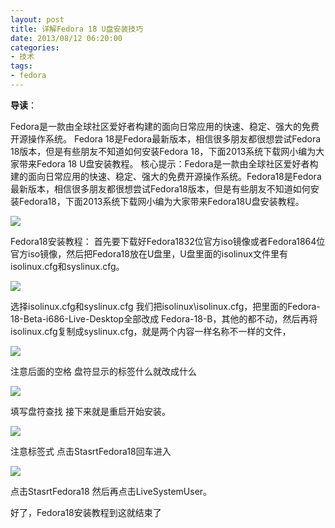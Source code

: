 ```yaml
---
layout: post
title: 详解Fedora 18 U盘安装技巧
date: 2013/08/12 06:20:00
categories:
- 技术
tags:
- fedora
---
```


**导读**：

Fedora是一款由全球社区爱好者构建的面向日常应用的快速、稳定、强大的免费开源操作系统。 Fedora 18是Fedora最新版本，相信很多朋友都很想尝试Fedora 18版本，但是有些朋友不知道如何安装Fedora 18，下面2013系统下载网小编为大家带来Fedora 18 U盘安装教程。 核心提示：Fedora是一款由全球社区爱好者构建的面向日常应用的快速、稳定、强大的免费开源操作系统。Fedora18是Fedora最新版本，相信很多朋友都很想尝试Fedora18版本，但是有些朋友不知道如何安装Fedora18，下面2013系统下载网小编为大家带来Fedora18U盘安装教程。

![](http://pics.naaln.com/blog/2019-01-14-062422.jpg-basicBlog)

Fedora18安装教程： 首先要下载好Fedora1832位官方iso镜像或者Fedora1864位官方iso镜像，然后把Fedora18放在U盘里，U盘里面的isolinux文件里有isolinux.cfg和syslinux.cfg。

![](http://pics.naaln.com/blog/2019-01-14-062423.jpg-basicBlog)

选择isolinux.cfg和syslinux.cfg 我们把isolinux\isolinux.cfg，把里面的Fedora-18-Beta-i686-Live-Desktop全部改成 Fedora-18-B，其他的都不动，然后再将isolinux.cfg复制成syslinux.cfg，就是两个内容一样名称不一样的文件，

![](http://pics.naaln.com/blog/2019-01-14-062424.jpg-basicBlog)

注意后面的空格 盘符显示的标签什么就改成什么

![](http://pics.naaln.com/blog/2019-01-14-062425.jpg-basicBlog)

填写盘符查找 接下来就是重启开始安装。

![](http://pics.naaln.com/blog/2019-01-14-062426.jpg-basicBlog)

注意标签式 点击StasrtFedora18回车进入

![](http://pics.naaln.com/blog/2019-01-14-062427.jpg-basicBlog)

点击StasrtFedora18 然后再点击LiveSystemUser。

好了，Fedora18安装教程到这就结束了
